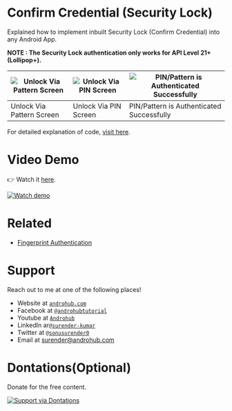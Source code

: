 # Confirm Credential (Security Lock)
Explained how to implement inbuilt Security Lock (Confirm Credential) into any Android App.

**NOTE : The Security Lock authentication only works for API Level 21+ (Lollipop+).**


![Unlock Via Pattern Screen](https://i1.wp.com/www.androhub.com/wp-content/uploads/2017/09/unlock_via_pattern.jpg?resize=576%2C1024) | ![Unlock Via PIN Screen](https://i1.wp.com/www.androhub.com/wp-content/uploads/2017/09/unlock_via_pin.jpg?resize=576%2C1024) | ![PIN/Pattern is Authenticated Successfully](https://i2.wp.com/www.androhub.com/wp-content/uploads/2017/09/unlock_success.jpg?resize=576%2C1024)
---|---|---
Unlock Via Pattern Screen | Unlock Via PIN Screen | PIN/Pattern is Authenticated Successfully

For detailed explanation of code, [visit here](http://www.androhub.com/android-confirm-credential-security-lock/).

# Video Demo
👉 Watch it <a href="https://youtu.be/CqhpNxI8qYw">here</a>.
<br>

[![Watch demo](http://i3.ytimg.com/vi/CqhpNxI8qYw/hqdefault.jpg)](https://youtu.be/CqhpNxI8qYw)

# Related

- [Fingerprint Authentication](http://www.androhub.com/android-fingerprint-authentication/)

# Support
Reach out to me at one of the following places!

- Website at <a href="http://www.androhub.com/" target="_blank">`androhub.com`</a>
- Facebook at <a href="https://www.facebook.com/androhubtutorial/" target="_blank">`@androhubtutorial`</a>
- Youtube at <a href="https://www.youtube.com/channel/UCHJh3E9mtRzbM3WVVl9glJg" target="_blank">`Androhub`</a>
- LinkedIn ar<a href="https://www.linkedin.com/in/surender-kumar-681472a8?originalSubdomain=in" target="_blank">`@surender-kumar`</a>
- Twitter at <a href="https://twitter.com/sonusurender0/" target="_blank">`@sonusurender0`</a>
- Email at surender@androhub.com

# Dontations(Optional)
Donate for the free content.
<br>

[![Support via Dontations](https://www.paypalobjects.com/en_GB/i/btn/btn_donateCC_LG.gif)](https://www.paypal.com/cgi-bin/webscr?cmd=_donations&business=sonu.surendra0%40gmail.com&currency_code=USD&source=url)
